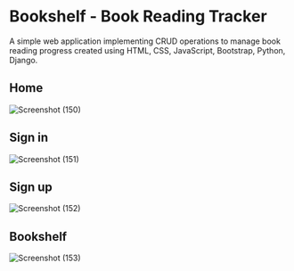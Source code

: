 # Bookshelf - Book Reading Tracker
<p>A simple web application implementing CRUD operations to manage book reading progress created using HTML, CSS, JavaScript, Bootstrap, Python, Django.
</p>

## Home
![Screenshot (150)](https://github.com/tanya21ag/bookshelf/assets/127618645/fe284265-5591-4baf-aa50-d8a96358da61)

## Sign in
![Screenshot (151)](https://github.com/tanya21ag/bookshelf/assets/127618645/3dfdfe8f-7ee1-4502-b9ef-a824ed3cf6b2)

## Sign up
![Screenshot (152)](https://github.com/tanya21ag/bookshelf/assets/127618645/ff89ba0c-a63d-4bd5-9ac4-54c9d0a72e26)

## Bookshelf
![Screenshot (153)](https://github.com/tanya21ag/bookshelf/assets/127618645/010873f9-ee63-4176-a25c-8bcdf6f5deff)
